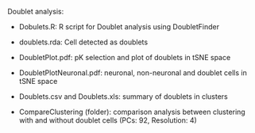 Doublet analysis: 

- Dobulets.R: R script for Doublet analysis using DoubletFinder

- doublets.rda: Cell detected as doublets

- DoubletPlot.pdf: pK selection and plot of doublets in tSNE space

- DoubletPlotNeuronal.pdf: neuronal, non-neuronal and doublet cells in tSNE space

- Doublets.csv and Doublets.xls: summary of doublets in clusters

- CompareClustering (folder): comparison analysis between clustering with and without doublet cells (PCs: 92, Resolution: 4)

